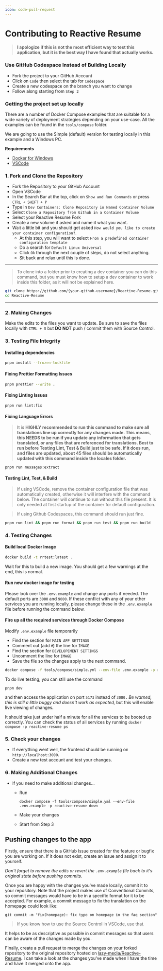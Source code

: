 ```yaml
---
icon: code-pull-request
---
```


# Contributing to Reactive Resume

> #### I apologize if this is not the most efficient way to test this application, but it is the best way I have found that actually works.

### Use GitHub Codespace Instead of Building Locally

* Fork the project to your GitHub Account
* Click on `Code` then select the tab for `Codespace`
* Create a new codespace on the branch you want to change
* Follow along starting from `Step 2`

### Getting the project set up locally

There are a number of Docker Compose examples that are suitable for a wide variety of deployment strategies depending on your use-case. All the examples can be found in the `tools/compose` folder.

We are going to use the Simple (default) version for testing locally in this example and a Windows PC.

**Requirements**

* [Docker for Windows](https://www.docker.com)
* [VSCode](https://code.visualstudio.com/)

### 1. Fork and Clone the Repository

* Fork the Repository to your GitHub Account
* Open VSCode
* In the Search Bar at the top, click on `Show and Run Commands` or press `CTRL + SHIFT + P`
* Type in `Dev Containers: Clone Repository in Named Container Volume`
* Select `Clone a Repository from Github in a Container Volume`
* Select your Reactive Resume Fork
* Create a new volume if asked and name it what you want.
* Wait a little bit and you should get asked `How would you like to create your container configuration?`.
  * At this step, you will want to select `From a predefined container configuration template`
  * Do a search for `Default Linux Universal`
  * Click `Ok` through the next couple of steps, do not select anything.
  * Sit back and relax until this is done.

***

> To clone into a folder prior to creating a dev container you can do this command, but you must know how to setup a dev container to work inside this folder, as it will not be explained here.

```sh
git clone https://github.com/{your-github-username}/Reactive-Resume.git
cd Reactive-Resume
```

***

### 2. Making Changes

Make the edits to the files you want to update. Be sure to save the files locally with `CTRL + S` but **DO NOT** push / commit them with Source Control.

### 3. Testing File Integrity

#### Installing dependencies

```sh
pnpm install --frozen-lockfile
```

#### Fixing Prettier Formatting Issues

```sh
pnpm prettier --write .
```

#### Fixing Linting Issues

```sh
pnpm run lint:fix
```

#### Fixing Language Errors

> It is **HIGHLY recommended to run this command to make sure all translations line up correctly for any changes made. This means, this NEEDS to be run if you update any information that gets translated, or any files that are referenced for translations. Best to run before Testing Lint, Test & Build just to be safe. If it does run, and files are updated, about 45 files should be automatically updated with this command inside the locales folder.**

```sh
pnpm run messages:extract
```

#### Testing Lint, Test, & Build

> If using VSCode, remove the container configuration file that was automatically created, otherwise it will interfere with the command below. The container will continue to run without this file present. It is only needed at first startup of the container for default configuration.

> If using Github Codespaces, this command should run just fine.

```sh
pnpm run lint && pnpm run format && pnpm run test && pnpm run build
```

### 4. Testing Changes

#### Build local Docker Image

```sh
docker build -t rrtest:latest .
```

Wait for this to build a new image. You should get a few warnings at the end, this is normal.

#### Run new docker image for testing

Please look over the `.env.example` and change any ports if needed. The default ports are `3000` and `9000`. If these conflict with any of your other services you are running locally, please change these in the `.env.example` file before running the command below.

#### Fire up all the required services through Docker Compose

Modify `.env.example` file temporarily

* Find the section for `MAIN APP SETTINGS`
* Comment out (add `#`) the line for `IMAGE`
* Find the section for `DEVELOPEMENT SETTINGS`
* Uncomment the line for `IMAGE`
* Save the file so the changes apply to the next command.

```sh
docker compose -f tools/compose/simple.yml --env-file .env.example -p reactive-resume up -d
```

To do live testing, you can still use the command

```
pnpm dev
```

and then access the application on port `5173` instead of `3000.` _Be warned, this is still a little buggy and doesn't work as expected,_ but this will enable live viewing of changes.

It should take just under half a minute for all the services to be booted up correctly. You can check the status of all services by running `docker compose -p reactive-resume ps`

### 5. Check your changes

* If everything went well, the frontend should be running on `http://localhost:3000`.
* Create a new test account and test your changes.

### 6. Making Additional Changes

* If you need to make additional changes...
  *   Run

      ```
      docker compose -f tools/compose/simple.yml --env-file .env.example -p reactive-resume down
      ```
  * Make your changes
  * Start from Step 3

## Pushing changes to the app

Firstly, ensure that there is a GitHub Issue created for the feature or bugfix you are working on. If it does not exist, create an issue and assign it to yourself.

_Don't forget to remove the edits or revert the `.env.example` file back to it's original state before pushing commits._

Once you are happy with the changes you've made locally, commit it to your repository. Note that the project makes use of Conventional Commits, so commit messages would have to be in a specific format for it to be accepted. For example, a commit message to fix the translation on the homepage could look like:

```
git commit -m "fix(homepage): fix typo on homepage in the faq section"
```

> If you know how to use the Source Control in VSCode, use that.

It helps to be as descriptive as possible in commit messages so that users can be aware of the changes made by you.

Finally, create a pull request to merge the changes on your forked repository to the original repository hosted on [lazy-media/Reactive-Resume](https://github.com/lazy-media/Reactive-Resume). I can take a look at the changes you've made when I have the time and have it merged onto the app.
